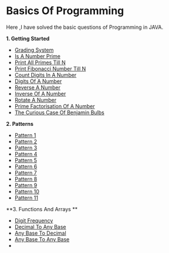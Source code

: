# Basics Of Programming
Here ,I have solved the basic questions of Programming in JAVA.

**1. Getting Started**
- [Grading System](https://github.com/KhafiaAyyub/Basics-Of-Programming/blob/main/Getting%20Started/Grading%20System.java)
- [Is A Number Prime](https://github.com/KhafiaAyyub/Basics-Of-Programming/blob/main/Getting%20Started/IsANumberPrime.java)
- [Print All Primes Till N](https://github.com/KhafiaAyyub/Basics-Of-Programming/blob/main/Getting%20Started/PrintAllPrimeTill_N.java)
- [Print Fibonacci Number Till N](https://github.com/KhafiaAyyub/Basics-Of-Programming/blob/main/Getting%20Started/PrintFibonacciNumberTill_N.java)
- [Count Digits In A Number](https://github.com/KhafiaAyyub/Basics-Of-Programming/blob/main/Getting%20Started/CountDigitsInANumber.java)
- [Digits Of A Number](https://github.com/KhafiaAyyub/Basics-Of-Programming/blob/main/Getting%20Started/DigitOfANumber.java)
- [Reverse A Number](https://github.com/KhafiaAyyub/Basics-Of-Programming/blob/main/Getting%20Started/ReverseANumber.java)
- [Inverse Of A Number](https://github.com/KhafiaAyyub/Basics-Of-Programming/blob/main/Getting%20Started/Inverse%20Of%20a%20Number.java)
- [Rotate A Number](https://github.com/KhafiaAyyub/Basics-Of-Programming/blob/main/Getting%20Started/Inverse%20Of%20a%20Number.java)
- [Prime Factorisation Of A Number](https://github.com/KhafiaAyyub/Basics-Of-Programming/blob/main/Getting%20Started/Prime%20Factorisation%20of%20a%20Number.java)
- [The Curious Case Of Benjamin Bulbs](https://github.com/KhafiaAyyub/Basics-Of-Programming/blob/main/Getting%20Started/The%20Curious%20Case%20Of%20Benjamin%20Bulbs.java)


**2. Patterns**
- [Pattern 1](https://github.com/KhafiaAyyub/Basics-Of-Programming/blob/main/Patterns/Pattern1.java)
- [Pattern 2](https://github.com/KhafiaAyyub/Basics-Of-Programming/blob/main/Patterns/Pattern2.java)
- [Pattern 3](https://github.com/KhafiaAyyub/Basics-Of-Programming/blob/main/Patterns/Pattern3.java)
- [Pattern 4](https://github.com/KhafiaAyyub/Basics-Of-Programming/blob/main/Patterns/Pattern4.java)
- [Pattern 5](https://github.com/KhafiaAyyub/Basics-Of-Programming/blob/main/Patterns/Pattern5.java)
- [Pattern 6](https://github.com/KhafiaAyyub/Basics-Of-Programming/blob/main/Patterns/Pattern6.java)
- [Pattern 7](https://github.com/KhafiaAyyub/Basics-Of-Programming/blob/main/Patterns/Pattern7.java)
- [Pattern 8](https://github.com/KhafiaAyyub/Basics-Of-Programming/blob/main/Patterns/Pattern8.java)
- [Pattern 9](https://github.com/KhafiaAyyub/Basics-Of-Programming/blob/main/Patterns/Pattern9.java)
- [Pattern 10](https://github.com/KhafiaAyyub/Basics-Of-Programming/blob/main/Patterns/Pattern10.java)
- [Pattern 11](https://github.com/KhafiaAyyub/Basics-Of-Programming/blob/main/Patterns/Pattern11.java)


**3. Functions And Arrays **
- [Digit Frequency](https://github.com/KhafiaAyyub/Basics-Of-Programming/blob/main/FunctionsAndArrays/DigitFrequency.java)
- [Decimal To Any Base](https://github.com/KhafiaAyyub/Basics-Of-Programming/blob/main/FunctionsAndArrays/Decimal%20to%20Any%20Base.java)
- [Any Base To Decimal](https://github.com/KhafiaAyyub/Basics-Of-Programming/blob/main/FunctionsAndArrays/AnyBaseToDecimal.java)
- [Any Base To Any Base](https://github.com/KhafiaAyyub/Basics-Of-Programming/blob/main/FunctionsAndArrays/Any%20Base%20To%20Any%20Base.java)
- 





